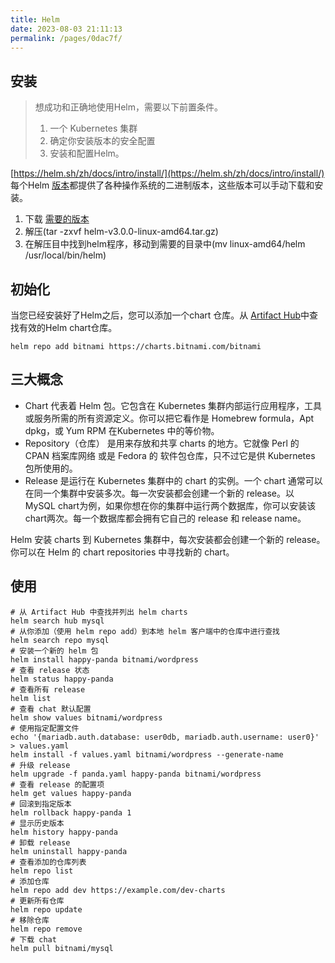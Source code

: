 ```yaml
---
title: Helm
date: 2023-08-03 21:11:13
permalink: /pages/0dac7f/
---
```

## 安装
> 想成功和正确地使用Helm，需要以下前置条件。
> 1. 一个 Kubernetes 集群
> 2. 确定你安装版本的安全配置
> 3. 安装和配置Helm。

[https://helm.sh/zh/docs/intro/install/](https://helm.sh/zh/docs/intro/install/)
每个Helm [版本](https://github.com/helm/helm/releases)都提供了各种操作系统的二进制版本，这些版本可以手动下载和安装。

1. 下载 [需要的版本](https://github.com/helm/helm/releases)
2. 解压(tar -zxvf helm-v3.0.0-linux-amd64.tar.gz)
3. 在解压目中找到helm程序，移动到需要的目录中(mv linux-amd64/helm /usr/local/bin/helm)

## 初始化
当您已经安装好了Helm之后，您可以添加一个chart 仓库。从 [Artifact Hub](https://artifacthub.io/packages/search?kind=0)中查找有效的Helm chart仓库。
```shell
helm repo add bitnami https://charts.bitnami.com/bitnami
```
## 三大概念

- Chart 代表着 Helm 包。它包含在 Kubernetes 集群内部运行应用程序，工具或服务所需的所有资源定义。你可以把它看作是 Homebrew formula，Apt dpkg，或 Yum RPM 在Kubernetes 中的等价物。
- Repository（仓库） 是用来存放和共享 charts 的地方。它就像 Perl 的 CPAN 档案库网络 或是 Fedora 的 软件包仓库，只不过它是供 Kubernetes 包所使用的。
- Release 是运行在 Kubernetes 集群中的 chart 的实例。一个 chart 通常可以在同一个集群中安装多次。每一次安装都会创建一个新的 release。以 MySQL chart为例，如果你想在你的集群中运行两个数据库，你可以安装该chart两次。每一个数据库都会拥有它自己的 release 和 release name。

Helm 安装 charts 到 Kubernetes 集群中，每次安装都会创建一个新的 release。你可以在 Helm 的 chart repositories 中寻找新的 chart。

## 使用
```shell
# 从 Artifact Hub 中查找并列出 helm charts
helm search hub mysql
# 从你添加（使用 helm repo add）到本地 helm 客户端中的仓库中进行查找
helm search repo mysql
# 安装一个新的 helm 包
helm install happy-panda bitnami/wordpress
# 查看 release 状态
helm status happy-panda
# 查看所有 release
helm list
# 查看 chat 默认配置
helm show values bitnami/wordpress
# 使用指定配置文件
echo '{mariadb.auth.database: user0db, mariadb.auth.username: user0}' > values.yaml
helm install -f values.yaml bitnami/wordpress --generate-name
# 升级 release
helm upgrade -f panda.yaml happy-panda bitnami/wordpress
# 查看 release 的配置项
helm get values happy-panda
# 回滚到指定版本
helm rollback happy-panda 1
# 显示历史版本
helm history happy-panda
# 卸载 release
helm uninstall happy-panda
# 查看添加的仓库列表
helm repo list
# 添加仓库
helm repo add dev https://example.com/dev-charts
# 更新所有仓库
helm repo update
# 移除仓库
helm repo remove
# 下载 chat
helm pull bitnami/mysql
```
